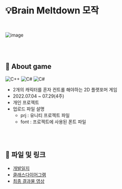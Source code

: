 # 💡Brain Meltdown 모작
</br>

![image](https://user-images.githubusercontent.com/101786096/184290429-dca25c39-bff0-477e-8af0-675532438bd8.png)

</br></br>
## 📌 About game
![C++](https://img.shields.io/badge/-C++-00599C?logo=c%2B%2B&style=flat)
![C#](https://img.shields.io/badge/-C%23-033963?logo=Csharp&style=flat)
![C#](https://aleen42.github.io/badges/src/photoshop.svg)

+  2개의 캐릭터를 혼자 컨트롤 해야하는 2D 플랫포머 게임
+ 2022.07.04 ~ 07.29(4주)
+ 개인 프로젝트  
+ 업로드 파일 설명
  * prj : 유니티 프로젝트 파일
  * font : 프로젝트에 사용된 폰트 파일

</br></br>
## 🔗 파일 및 링크
+ [개발일지](https://www.notion.so/53bd315168784dd28d24bbb461cab9b5)
+ [클래스다이어그램](https://drive.google.com/file/d/1P2hDZztmT419qXJeIICQz0kvNDglaV9I/view?pli=1)
+ [최종 결과물 영상](https://www.youtube.com/watch?v=-OL-AU-SiaM)

</br></br>
